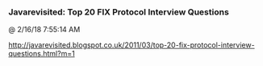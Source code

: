 ﻿

### Javarevisited: Top 20 FIX Protocol Interview Questions
@ 2/16/18 7:55:14 AM

http://javarevisited.blogspot.co.uk/2011/03/top-20-fix-protocol-interview-questions.html?m=1


